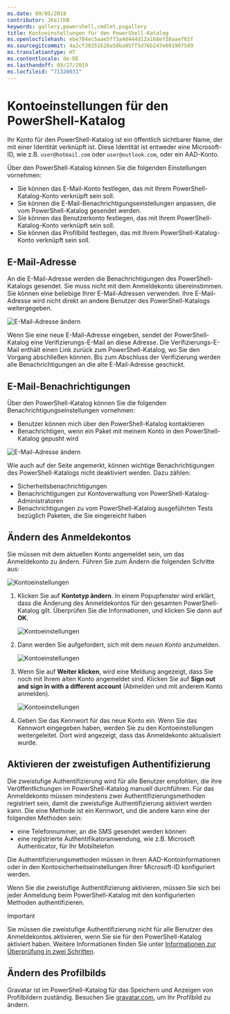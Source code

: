 ```yaml
---
ms.date: 09/05/2018
contributor: JKeithB
keywords: gallery,powershell,cmdlet,psgallery
title: Kontoeinstellungen für den PowerShell-Katalog
ms.openlocfilehash: ebe784ec5aae5ff3a4d444d12a168ef38aaef65f
ms.sourcegitcommit: 4a2cf30351620a58ba95ff5d76b247e601907589
ms.translationtype: HT
ms.contentlocale: de-DE
ms.lasthandoff: 09/27/2019
ms.locfileid: "71328031"
---
```

# <a name="powershell-gallery-account-settings"></a>Kontoeinstellungen für den PowerShell-Katalog

Ihr Konto für den PowerShell-Katalog ist ein öffentlich sichtbarer Name, der mit einer Identität verknüpft ist. Diese Identität ist entweder eine Microsoft-ID, wie z.B. `user@hotmail.com` oder `user@outlook.com`, oder ein AAD-Konto.

Über den PowerShell-Katalog können Sie die folgenden Einstellungen vornehmen:

- Sie können das E-Mail-Konto festlegen, das mit Ihrem PowerShell-Katalog-Konto verknüpft sein soll.
- Sie können die E-Mail-Benachrichtigungseinstellungen anpassen, die vom PowerShell-Katalog gesendet werden.
- Sie können das Benutzerkonto festlegen, das mit Ihrem PowerShell-Katalog-Konto verknüpft sein soll.
- Sie können das Profilbild festlegen, das mit Ihrem PowerShell-Katalog-Konto verknüpft sein soll.

## <a name="email-address"></a>E-Mail-Adresse

An die E-Mail-Adresse werden die Benachrichtigungen des PowerShell-Katalogs gesendet. Sie muss nicht mit dem Anmeldekonto übereinstimmen. Sie können eine beliebige Ihrer E-Mail-Adressen verwenden. Ihre E-Mail-Adresse wird nicht direkt an andere Benutzer des PowerShell-Katalogs weitergegeben.

![E-Mail-Adresse ändern](../../Images/PSGallery_AcccountEmailAddress.png)

Wenn Sie eine neue E-Mail-Adresse eingeben, sendet der PowerShell-Katalog eine Verifizierungs-E-Mail an diese Adresse. Die Verifizierungs-E-Mail enthält einen Link zurück zum PowerShell-Katalog, wo Sie den Vorgang abschließen können. Bis zum Abschluss der Verifizierung werden alle Benachrichtigungen an die alte E-Mail-Adresse geschickt.

## <a name="email-notifications"></a>E-Mail-Benachrichtigungen

Über den PowerShell-Katalog können Sie die folgenden Benachrichtigungseinstellungen vornehmen:

- Benutzer können mich über den PowerShell-Katalog kontaktieren
- Benachrichtigen, wenn ein Paket mit meinem Konto in den PowerShell-Katalog gepusht wird

![E-Mail-Adresse ändern](../../Images/PSGallery_AccountEmailOptions.png)

Wie auch auf der Seite angemerkt, können wichtige Benachrichtigungen des PowerShell-Katalogs nicht deaktiviert werden.
Dazu zählen:

- Sicherheitsbenachrichtigungen
- Benachrichtigungen zur Kontoverwaltung von PowerShell-Katalog-Administratoren
- Benachrichtigungen zu vom PowerShell-Katalog ausgeführten Tests bezüglich Paketen, die Sie eingereicht haben

## <a name="change-your-login-account"></a>Ändern des Anmeldekontos

Sie müssen mit dem aktuellen Konto angemeldet sein, um das Anmeldekonto zu ändern. Führen Sie zum Ändern die folgenden Schritte aus:

![Kontoeinstellungen](../../Images/PSGallery_LoginAccountSettings.png)

1. Klicken Sie auf **Kontotyp ändern**. In einem Popupfenster wird erklärt, dass die Änderung des Anmeldekontos für den gesamten PowerShell-Katalog gilt. Überprüfen Sie die Informationen, und klicken Sie dann auf **OK**.

   ![Kontoeinstellungen](../../Images/PSGallery_LoginAccountChange-1.png)

2. Dann werden Sie aufgefordert, sich mit dem _neuen Konto_ anzumelden.

   ![Kontoeinstellungen](../../Images/PSGallery_LoginAccountChange-2.png)

3. Wenn Sie auf **Weiter klicken**, wird eine Meldung angezeigt, dass Sie noch mit Ihrem alten Konto angemeldet sind.
   Klicken Sie auf **Sign out and sign in with a different account** (Abmelden und mit anderem Konto anmelden).

   ![Kontoeinstellungen](../../Images/PSGallery_LoginAccountChange-3.png)

4. Geben Sie das Kennwort für das neue Konto ein. Wenn Sie das Kennwort eingegeben haben, werden Sie zu den Kontoeinstellungen weitergeleitet. Dort wird angezeigt, dass das Anmeldekonto aktualisiert wurde.


## <a name="enable-two-factor-authentication-2fa"></a>Aktivieren der zweistufigen Authentifizierung

Die zweistufige Authentifizierung wird für alle Benutzer empfohlen, die ihre Veröffentlichungen im PowerShell-Katalog manuell durchführen. Für das Anmeldekonto müssen mindestens zwei Authentifizierungsmethoden registriert sein, damit die zweistufige Authentifizierung aktiviert werden kann. Die eine Methode ist ein Kennwort, und die andere kann eine der folgenden Methoden sein:

- eine Telefonnummer, an die SMS gesendet werden können
- eine registrierte Authentifikatoranwendung, wie z.B. Microsoft Authenticator, für Ihr Mobiltelefon

Die Authentifizierungsmethoden müssen in Ihren AAD-Kontoinformationen oder in den Kontosicherheitseinstellungen Ihrer Microsoft-ID konfiguriert werden.

Wenn Sie die zweistufige Authentifizierung aktivieren, müssen Sie sich bei jeder Anmeldung beim PowerShell-Katalog mit den konfigurierten Methoden authentifizieren.

> [!IMPORTANT]
> Sie müssen die zweistufige Authentifizierung nicht für alle Benutzer des Anmeldekontos aktivieren, wenn Sie sie für den PowerShell-Katalog aktiviert haben. Weitere Informationen finden Sie unter [Informationen zur Überprüfung in zwei Schritten](https://support.microsoft.com/help/12408/microsoft-account-about-two-step-verification).

## <a name="change-your-profile-picture"></a>Ändern des Profilbilds

Gravatar ist im PowerShell-Katalog für das Speichern und Anzeigen von Profilbildern zuständig. Besuchen Sie [gravatar.com](http://www.gravatar.com/), um Ihr Profilbild zu ändern.
